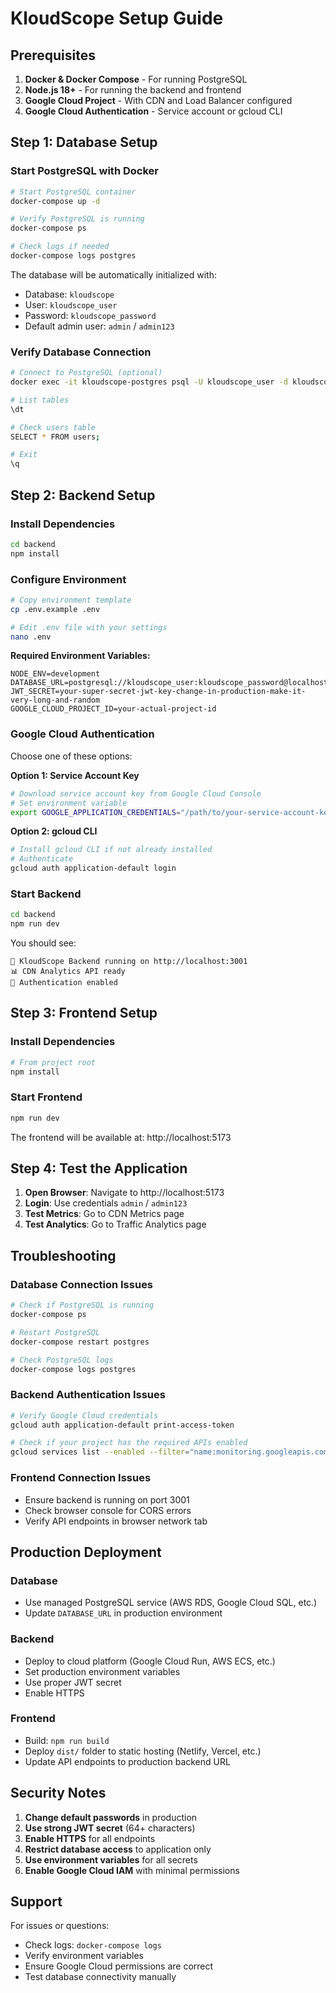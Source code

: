 # KloudScope Setup Guide

## Prerequisites

1. **Docker & Docker Compose** - For running PostgreSQL
2. **Node.js 18+** - For running the backend and frontend
3. **Google Cloud Project** - With CDN and Load Balancer configured
4. **Google Cloud Authentication** - Service account or gcloud CLI

## Step 1: Database Setup

### Start PostgreSQL with Docker

```bash
# Start PostgreSQL container
docker-compose up -d

# Verify PostgreSQL is running
docker-compose ps

# Check logs if needed
docker-compose logs postgres
```

The database will be automatically initialized with:
- Database: `kloudscope`
- User: `kloudscope_user`
- Password: `kloudscope_password`
- Default admin user: `admin` / `admin123`

### Verify Database Connection

```bash
# Connect to PostgreSQL (optional)
docker exec -it kloudscope-postgres psql -U kloudscope_user -d kloudscope

# List tables
\dt

# Check users table
SELECT * FROM users;

# Exit
\q
```

## Step 2: Backend Setup

### Install Dependencies

```bash
cd backend
npm install
```

### Configure Environment

```bash
# Copy environment template
cp .env.example .env

# Edit .env file with your settings
nano .env
```

**Required Environment Variables:**

```env
NODE_ENV=development
DATABASE_URL=postgresql://kloudscope_user:kloudscope_password@localhost:5432/kloudscope
JWT_SECRET=your-super-secret-jwt-key-change-in-production-make-it-very-long-and-random
GOOGLE_CLOUD_PROJECT_ID=your-actual-project-id
```

### Google Cloud Authentication

Choose one of these options:

**Option 1: Service Account Key**
```bash
# Download service account key from Google Cloud Console
# Set environment variable
export GOOGLE_APPLICATION_CREDENTIALS="/path/to/your-service-account-key.json"
```

**Option 2: gcloud CLI**
```bash
# Install gcloud CLI if not already installed
# Authenticate
gcloud auth application-default login
```

### Start Backend

```bash
cd backend
npm run dev
```

You should see:
```
🚀 KloudScope Backend running on http://localhost:3001
📊 CDN Analytics API ready
🔐 Authentication enabled
```

## Step 3: Frontend Setup

### Install Dependencies

```bash
# From project root
npm install
```

### Start Frontend

```bash
npm run dev
```

The frontend will be available at: http://localhost:5173

## Step 4: Test the Application

1. **Open Browser**: Navigate to http://localhost:5173
2. **Login**: Use credentials `admin` / `admin123`
3. **Test Metrics**: Go to CDN Metrics page
4. **Test Analytics**: Go to Traffic Analytics page

## Troubleshooting

### Database Connection Issues

```bash
# Check if PostgreSQL is running
docker-compose ps

# Restart PostgreSQL
docker-compose restart postgres

# Check PostgreSQL logs
docker-compose logs postgres
```

### Backend Authentication Issues

```bash
# Verify Google Cloud credentials
gcloud auth application-default print-access-token

# Check if your project has the required APIs enabled
gcloud services list --enabled --filter="name:monitoring.googleapis.com OR name:logging.googleapis.com"
```

### Frontend Connection Issues

- Ensure backend is running on port 3001
- Check browser console for CORS errors
- Verify API endpoints in browser network tab

## Production Deployment

### Database
- Use managed PostgreSQL service (AWS RDS, Google Cloud SQL, etc.)
- Update `DATABASE_URL` in production environment

### Backend
- Deploy to cloud platform (Google Cloud Run, AWS ECS, etc.)
- Set production environment variables
- Use proper JWT secret
- Enable HTTPS

### Frontend
- Build: `npm run build`
- Deploy `dist/` folder to static hosting (Netlify, Vercel, etc.)
- Update API endpoints to production backend URL

## Security Notes

1. **Change default passwords** in production
2. **Use strong JWT secret** (64+ characters)
3. **Enable HTTPS** for all endpoints
4. **Restrict database access** to application only
5. **Use environment variables** for all secrets
6. **Enable Google Cloud IAM** with minimal permissions

## Support

For issues or questions:
- Check logs: `docker-compose logs`
- Verify environment variables
- Ensure Google Cloud permissions are correct
- Test database connectivity manually